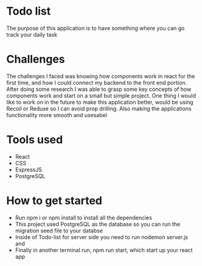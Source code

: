 # Todo list 
The purpose of this application is to have something where you can go track your daily task

# Challenges 
The challenges I faced was knowing how components work in react for the first time, and how I could connect my backend to the front end portion. 
After doing some research I was able to grasp some key concepts of how components work and start on a small but simple project. 
One thing I would like to work on in the future to make this application better, would be using Recoil or Reduxe so I can avoid prop drilling. Also making the applications functionality more smooth and usesabel

# Tools used 
- React 
- CSS
- ExpressJS 
- PostgreSQL 


# How to get started 
- Run npm i or npm install to install all the dependencies
- This project used PostgreSQL as the database so you can run the migration seed file to your databse 
- Inside of Todo-list for server side you need to run nodemon server.js and 
- Finally in another terminal run,  npm run start, which start up your react app 
